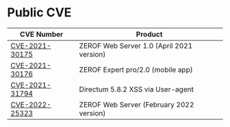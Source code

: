 # Public CVE

| CVE Number                              | Product                                   |
| --------------------------------------- | ----------------------------------------- |
| [CVE-2021-30175](cve/CVE-2021-30175.md) | ZEROF Web Server 1.0 (April 2021 version) |
| [CVE-2021-30176](cve/CVE-2021-30176.md) | ZEROF Expert pro/2.0 (mobile app) |
| [CVE-2021-31794](cve/CVE-2021-31794.md) | Directum 5.8.2 XSS via User-agent |
| [CVE-2022-25323](cve/CVE-2022-25323.md) | ZEROF Web Server (February 2022 version) |
